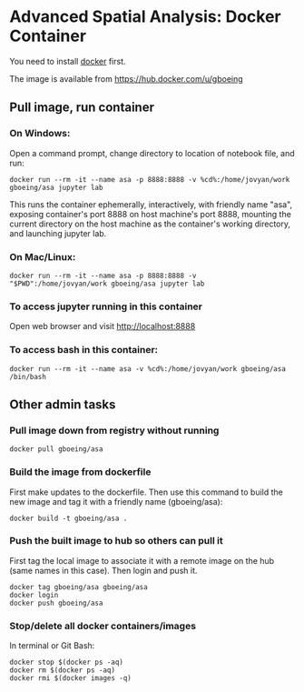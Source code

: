 # Advanced Spatial Analysis: Docker Container

You need to install [docker](https://www.docker.com/) first.

The image is available from https://hub.docker.com/u/gboeing

## Pull image, run container

### On Windows:

Open a command prompt, change directory to location of notebook file, and run:

```
docker run --rm -it --name asa -p 8888:8888 -v %cd%:/home/jovyan/work gboeing/asa jupyter lab
```

This runs the container ephemerally, interactively, with friendly name "asa", exposing container's port 8888 on host machine's port 8888, mounting the current directory on the host machine as the container's working directory, and launching jupyter lab.

### On Mac/Linux:

```
docker run --rm -it --name asa -p 8888:8888 -v "$PWD":/home/jovyan/work gboeing/asa jupyter lab
```

### To access jupyter running in this container

Open web browser and visit [http://localhost:8888](http://localhost:8888)

### To access bash in this container:

```
docker run --rm -it --name asa -v %cd%:/home/jovyan/work gboeing/asa /bin/bash
```

## Other admin tasks

### Pull image down from registry without running

```
docker pull gboeing/asa
```

### Build the image from dockerfile

First make updates to the dockerfile. Then use this command to build the new image and tag it with a friendly name (gboeing/asa):

```
docker build -t gboeing/asa .
```

### Push the built image to hub so others can pull it

First tag the local image to associate it with a remote image on the hub (same names in this case). Then login and push it.

```
docker tag gboeing/asa gboeing/asa
docker login
docker push gboeing/asa
```

### Stop/delete all docker containers/images

In terminal or Git Bash:

```
docker stop $(docker ps -aq)
docker rm $(docker ps -aq)
docker rmi $(docker images -q)
```
